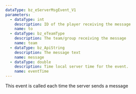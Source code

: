 ```yaml
---
dataType: bz_eServerMsgEvent_V1
parameters:
  - dataType: int
    description: ID of the player receiving the message
    name: to
  - dataType: bz_eTeamType
    description: The team/group receiving the message
    name: team
  - dataType: bz_ApiString
    description: The message text
    name: message
  - dataType: double
    description: Time local server time for the event.
    name: eventTime
---
```


This event is called each time the server sends a message
